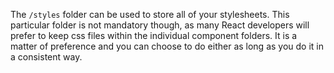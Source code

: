 The `/styles` folder can be used to store all of your stylesheets. This particular folder is not mandatory though, as many React developers will prefer to keep css files within the individual component folders. It is a matter of preference and you can choose to do either as long as you do it in a consistent way.